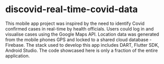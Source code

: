 # discovid-real-time-covid-data
This mobile app project was inspired by the need to identify Covid confirmed cases in real-time by health officials. Users could log in and visualise cases using the Google Maps API. Location data was generated from the mobile phones GPS and locked to a shared cloud database - Firebase. The stack used to develop this app includes DART, Flutter SDK, Android Studio. The code showcased here is only a fraction of the entire application.
